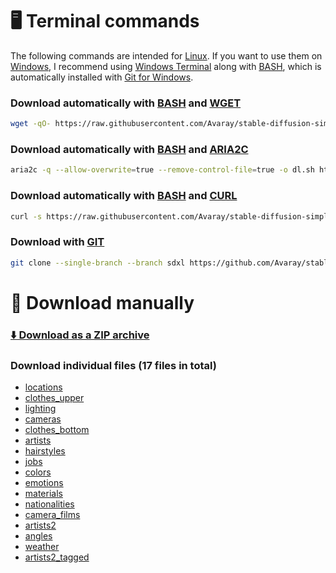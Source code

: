# 🖥️ Terminal commands

The following commands are intended for [Linux](https://en.wikipedia.org/wiki/Linux). If you want to use them on [Windows](https://en.wikipedia.org/wiki/Microsoft_Windows), I recommend using [Windows Terminal](https://github.com/microsoft/terminal) along with [BASH](https://www.gnu.org/software/bash/), which is automatically installed with [Git for Windows](https://git-scm.com/downloads).

### Download automatically with [BASH](https://www.gnu.org/software/bash/) and [WGET](https://www.gnu.org/software/wget/)

```bash
wget -qO- https://raw.githubusercontent.com/Avaray/stable-diffusion-simple-wildcards/sdxl/scripts/download.sh | bash -s -- wget sdxl
```

### Download automatically with [BASH](https://www.gnu.org/software/bash/) and [ARIA2C](https://aria2.github.io/)

```bash
aria2c -q --allow-overwrite=true --remove-control-file=true -o dl.sh https://raw.githubusercontent.com/Avaray/stable-diffusion-simple-wildcards/sdxl/scripts/download.sh && chmod +x dl.sh && ./dl.sh aria2c sdxl
```

### Download automatically with [BASH](https://www.gnu.org/software/bash/) and [CURL](https://curl.se/)

```bash
curl -s https://raw.githubusercontent.com/Avaray/stable-diffusion-simple-wildcards/sdxl/scripts/download.sh | bash -s -- curl sdxl
```

### Download with [GIT](https://git-scm.com/)

```bash
git clone --single-branch --branch sdxl https://github.com/Avaray/stable-diffusion-simple-wildcards && mv stable-diffusion-simple-wildcards/wildcards/*.txt . > /dev/null 2>&1 && rm -rf stable-diffusion-simple-wildcards
```

# 🧩 Download manually

### [⬇️ Download as a ZIP archive](https://github.com/Avaray/stable-diffusion-simple-wildcards/archive/refs/heads/sdxl.zip)

### Download individual files (17 files in total)

- [locations](https://raw.githubusercontent.com/Avaray/stable-diffusion-simple-wildcards/sdxl/wildcards//locations.txt)
- [clothes_upper](https://raw.githubusercontent.com/Avaray/stable-diffusion-simple-wildcards/sdxl/wildcards//clothes_upper.txt)
- [lighting](https://raw.githubusercontent.com/Avaray/stable-diffusion-simple-wildcards/sdxl/wildcards//lighting.txt)
- [cameras](https://raw.githubusercontent.com/Avaray/stable-diffusion-simple-wildcards/sdxl/wildcards//cameras.txt)
- [clothes_bottom](https://raw.githubusercontent.com/Avaray/stable-diffusion-simple-wildcards/sdxl/wildcards//clothes_bottom.txt)
- [artists](https://raw.githubusercontent.com/Avaray/stable-diffusion-simple-wildcards/sdxl/wildcards//artists.txt)
- [hairstyles](https://raw.githubusercontent.com/Avaray/stable-diffusion-simple-wildcards/sdxl/wildcards//hairstyles.txt)
- [jobs](https://raw.githubusercontent.com/Avaray/stable-diffusion-simple-wildcards/sdxl/wildcards//jobs.txt)
- [colors](https://raw.githubusercontent.com/Avaray/stable-diffusion-simple-wildcards/sdxl/wildcards//colors.txt)
- [emotions](https://raw.githubusercontent.com/Avaray/stable-diffusion-simple-wildcards/sdxl/wildcards//emotions.txt)
- [materials](https://raw.githubusercontent.com/Avaray/stable-diffusion-simple-wildcards/sdxl/wildcards//materials.txt)
- [nationalities](https://raw.githubusercontent.com/Avaray/stable-diffusion-simple-wildcards/sdxl/wildcards//nationalities.txt)
- [camera_films](https://raw.githubusercontent.com/Avaray/stable-diffusion-simple-wildcards/sdxl/wildcards//camera_films.txt)
- [artists2](https://raw.githubusercontent.com/Avaray/stable-diffusion-simple-wildcards/sdxl/wildcards//artists2.txt)
- [angles](https://raw.githubusercontent.com/Avaray/stable-diffusion-simple-wildcards/sdxl/wildcards//angles.txt)
- [weather](https://raw.githubusercontent.com/Avaray/stable-diffusion-simple-wildcards/sdxl/wildcards//weather.txt)
- [artists2_tagged](https://raw.githubusercontent.com/Avaray/stable-diffusion-simple-wildcards/sdxl/wildcards//artists2_tagged.txt)

